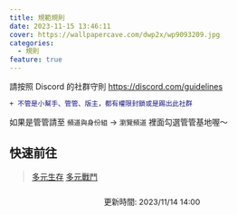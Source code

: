 ```yaml
---
title: 規範規則
date: 2023-11-15 13:46:11
cover: https://wallpapercave.com/dwp2x/wp9093209.jpg
categories: 
  - 規則
feature: true
---
```

請按照 Discord 的社群守則
https://discord.com/guidelines

```diff
+ 不管是小幫手、管管、版主，都有權限封鎖或是踢出此社群
```

如果是管管請至 `頻道與身份組` -> `瀏覽頻道` 裡面勾選管管基地喔～

## 快速前往
> [多元生存](/rules/survival)
> [多元戰鬥](/rules/pvp)

<span style="margin: 1.5rem auto; display: block; max-width: 90%; text-align: center; font-size: 0.85rem;">更新時間: 2023/11/14 14:00</span>